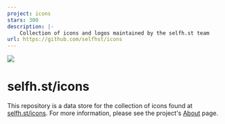 ```yaml
---
project: icons
stars: 300
description: |-
    Collection of icons and logos maintained by the selfh.st team
url: https://github.com/selfhst/icons
---
```


[![](https://data.jsdelivr.com/v1/package/gh/selfhst/icons/badge)](https://www.jsdelivr.com/package/gh/selfhst/icons)

# selfh.st/icons

This repository is a data store for the collection of icons found at [selfh.st/icons](https://selfh.st/icons). For more information, please see the project's [About](https://selfh.st/icons-about/) page.
